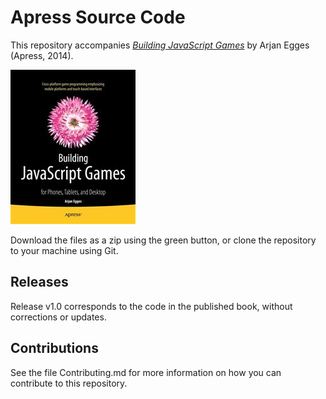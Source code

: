 # Apress Source Code

This repository accompanies [*Building JavaScript Games*](http://www.apress.com/9781430265382) by Arjan Egges (Apress, 2014).

![Cover image](9781430265382.jpg)

Download the files as a zip using the green button, or clone the repository to your machine using Git.

## Releases

Release v1.0 corresponds to the code in the published book, without corrections or updates.

## Contributions

See the file Contributing.md for more information on how you can contribute to this repository.
